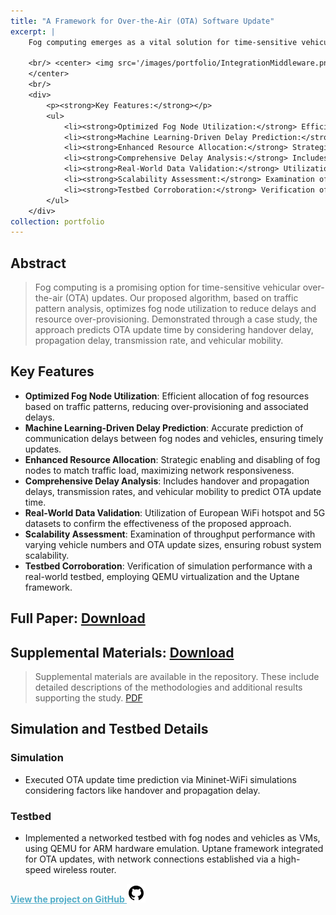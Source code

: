 ```yaml
---
title: "A Framework for Over-the-Air (OTA) Software Update"
excerpt: |
    Fog computing emerges as a vital solution for time-sensitive vehicular over-the-air (OTA) updates, offering enhanced network durability and lower communication delays compared to the cloud. Our algorithm optimizes fog node resources, reducing OTA update times and improving network efficiency. The application of machine learning for communication delay prediction and the strategic enabling and disabling of fog nodes based on traffic load underscore the system's innovative approach to OTA updates.
    
    <br/> <center> <img src='/images/portfolio/IntegrationMiddleware.png' alt='System Integration Middleware' style='width: 400px; display: inline-block;'> </div>
    </center>
    <br/>
    <div>
        <p><strong>Key Features:</strong></p>
        <ul>
            <li><strong>Optimized Fog Node Utilization:</strong> Efficient allocation of fog resources based on traffic patterns, reducing over-provisioning and associated delays.</li>
            <li><strong>Machine Learning-Driven Delay Prediction:</strong> Accurate prediction of communication delays between fog nodes and vehicles, ensuring timely updates.</li>
            <li><strong>Enhanced Resource Allocation:</strong> Strategic enabling and disabling of fog nodes to match traffic load, maximizing network responsiveness.</li>
            <li><strong>Comprehensive Delay Analysis:</strong> Includes handover and propagation delays, transmission rates, and vehicular mobility to predict OTA update time.</li>
            <li><strong>Real-World Data Validation:</strong> Utilization of European WiFi hotspot and 5G datasets to confirm the effectiveness of the proposed approach.</li>
            <li><strong>Scalability Assessment:</strong> Examination of throughput performance with varying vehicle numbers and OTA update sizes, ensuring robust system scalability.</li>
            <li><strong>Testbed Corroboration:</strong> Verification of simulation performance with a real-world testbed, employing QEMU virtualization and the Uptane framework.</li>
        </ul>     
    </div>
collection: portfolio
---
```


## Abstract
> Fog computing is a promising option for time-sensitive vehicular over-the-air (OTA) updates. Our proposed algorithm, based on traffic pattern analysis, optimizes fog node utilization to reduce delays and resource over-provisioning. Demonstrated through a case study, the approach predicts OTA update time by considering handover delay, propagation delay, transmission rate, and vehicular mobility.

## Key Features
- **Optimized Fog Node Utilization**: Efficient allocation of fog resources based on traffic patterns, reducing over-provisioning and associated delays.
- **Machine Learning-Driven Delay Prediction**: Accurate prediction of communication delays between fog nodes and vehicles, ensuring timely updates.
- **Enhanced Resource Allocation**: Strategic enabling and disabling of fog nodes to match traffic load, maximizing network responsiveness.
- **Comprehensive Delay Analysis**: Includes handover and propagation delays, transmission rates, and vehicular mobility to predict OTA update time.
- **Real-World Data Validation**: Utilization of European WiFi hotspot and 5G datasets to confirm the effectiveness of the proposed approach.
- **Scalability Assessment**: Examination of throughput performance with varying vehicle numbers and OTA update sizes, ensuring robust system scalability.
- **Testbed Corroboration**: Verification of simulation performance with a real-world testbed, employing QEMU virtualization and the Uptane framework.

## Full Paper: [Download](https://ieeexplore.ieee.org/abstract/document/9496152)

## Supplemental Materials: [Download](https://github.com/mdalmaruf/OTA-Update/blob/c480ca2d180b516a0f7261070bd52e4454c469dc/Faster%20Fog%20Computing%20OTA%20Update-Transfer%20Learning%20Approach%20(Supplemental%20Materials).pdf)

> Supplemental materials are available in the repository. These include detailed descriptions of the methodologies and additional results supporting the study. [PDF](https://github.com/mdalmaruf/OTA-Update/blob/c480ca2d180b516a0f7261070bd52e4454c469dc/Faster%20Fog%20Computing%20OTA%20Update-Transfer%20Learning%20Approach%20(Supplemental%20Materials).pdf)

## Simulation and Testbed Details

### Simulation
- Executed OTA update time prediction via Mininet-WiFi simulations considering factors like handover and propagation delay.

### Testbed
- Implemented a networked testbed with fog nodes and vehicles as VMs, using QEMU for ARM hardware emulation. Uptane framework integrated for OTA updates, with network connections established via a high-speed wireless router.

<a href="https://github.com/mdalmaruf/OTA-Update" style="color:#52adc8;"><strong>View the project on GitHub ![GitHub](/images/icons8-github-30.png)</strong></a>
